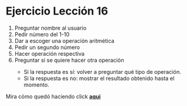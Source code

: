 <h1>Ejercicio Lección 16</h1>
<ol>
  <li>Preguntar nombre al usuario</li>
  <li>Pedir número del 1-10</li>
  <li>Dar a escoger una operación aritmética</li>
  <li>Pedir un segundo número</li>
  <li>Hacer operación respectiva</li>
  <li>Preguntar si se quiere hacer otra operación</li>
    <ul>
      <li>Si la respuesta es sí: volver a preguntar qué tipo de operación.</li>
      <li>Si la respuesta es no: mostrar el resultado obtenido hasta el momento.</li>
    </ul>
</ol>
<p>Mira cómo quedó haciendo click <strong><a href="https://itsandromeda.github.io/Calculator-form/" target="_blank">aquí</a></strong></p>
